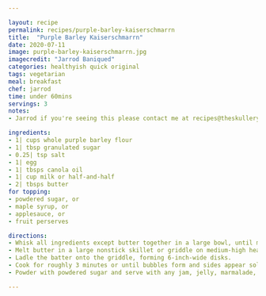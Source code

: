 ```yaml
---

layout: recipe 
permalink: recipes/purple-barley-kaiserschmarrn
title:  "Purple Barley Kaiserschmarrn"
date: 2020-07-11
image: purple-barley-kaiserschmarrn.jpg 
imagecredit: "Jarrod Baniqued"
categories: healthyish quick original
tags: vegetarian
meal: breakfast
chef: jarrod
time: under 60mins
servings: 3 
notes: 
- Jarrod if you're seeing this please contact me at recipes@theskullery.net 😊👨‍🍳

ingredients:
- 1| cups whole purple barley flour
- 1| tbsp granulated sugar
- 0.25| tsp salt
- 1| egg
- 1| tbsps canola oil
- 1| cup milk or half-and-half
- 2| tbsps butter
for topping:
- powdered sugar, or
- maple syrup, or
- applesauce, or
- fruit perserves

directions:
- Whisk all ingredients except butter together in a large bowl, until mixture becomes a thick, custard-like fluid.
- Melt butter in a large nonstick skillet or griddle on medium-high heat.
- Ladle the batter onto the griddle, forming 6-inch-wide disks.
- Cook for roughly 3 minutes or until bubbles form and sides appear solid, then flip and cook once more for 3 minutes.
- Powder with powdered sugar and serve with any jam, jelly, marmalade, maple syrup, or even applesauce you like.

--- 
```

